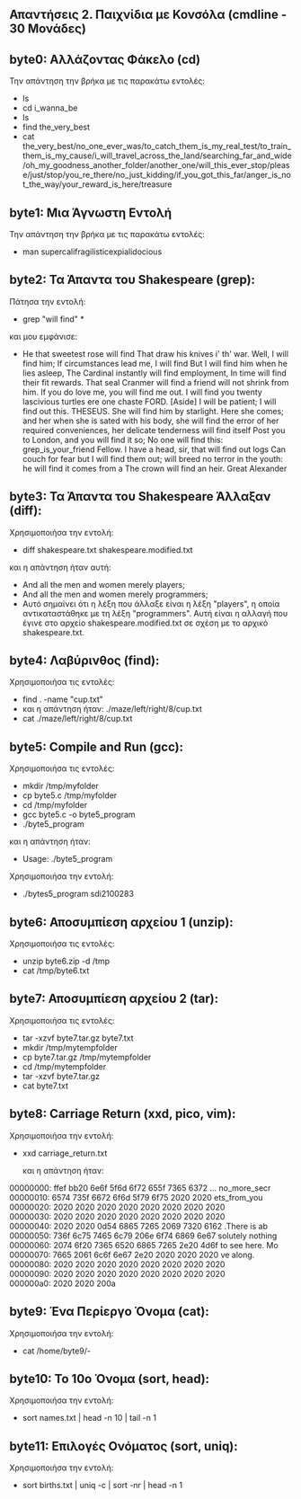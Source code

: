## Απαντήσεις 2. Παιχνίδια με Κονσόλα (cmdline - 30 Μονάδες)
## byte0: Αλλάζοντας Φάκελο (cd)
Την απάντηση την βρήκα με τις παρακάτω εντολές:
- ls
- cd i_wanna_be
- ls
- find the_very_best
- cat the_very_best/no_one_ever_was/to_catch_them_is_my_real_test/to_train_them_is_my_cause/i_will_travel_across_the_land/searching_far_and_wide/oh_my_goodness_another_folder/another_one/will_this_ever_stop/please/just/stop/you_re_there/no_just_kidding/if_you_got_this_far/anger_is_not_the_way/your_reward_is_here/treasure

## byte1: Μια Άγνωστη Εντολή
Την απάντηση την βρήκα με τις παρακάτω εντολές:
- man supercalifragilisticexpialidocious

## byte2: Τα Άπαντα του Shakespeare (grep): 
Πάτησα την εντολή:
-  grep "will find" *

και μου εμφάνισε:

- He that sweetest rose will find
    That draw his knives i' th' war. Well, I will find him;
    If circumstances lead me, I will find
    But I will find him when he lies asleep,
    The Cardinal instantly will find employment,
    In time will find their fit rewards. That seal
    Cranmer will find a friend will not shrink from him.
    If you do love me, you will find me out.
    I will find you twenty lascivious turtles ere one chaste
  FORD.  [Aside]  I will be patient; I will find out this.
  THESEUS. She will find him by starlight. Here she comes; and her
    when she is sated with his body, she will find the error of her
    required conveniences, her delicate tenderness will find itself
    Post you to London, and you will find it so;
No one will find this: grep_is_your_friend
  Fellow. I have a head, sir, that will find out logs
    Can couch for fear but I will find them out;
    will breed no terror in the youth: he will find it comes from a
    The crown will find an heir. Great Alexander

## byte3: Τα Άπαντα του Shakespeare Άλλαξαν (diff): 
Χρησιμοποιήσα την εντολή: 
- diff shakespeare.txt shakespeare.modified.txt
  
και η απάντηση ήταν αυτή:

- And all the men and women merely players;
- And all the men and women merely programmers;
- Αυτό σημαίνει ότι η λέξη που άλλαξε είναι η λέξη "players", η οποία αντικαταστάθηκε με τη λέξη "programmers". Αυτή είναι η αλλαγή που έγινε στο αρχείο shakespeare.modified.txt σε σχέση με το αρχικό shakespeare.txt.
  
## byte4: Λαβύρινθος (find): 
Χρησιμοποιήσα τις εντολές:
- find . -name "cup.txt"
- και η απάντηση ήταν: ./maze/left/right/8/cup.txt
- cat ./maze/left/right/8/cup.txt
  
## byte5: Compile and Run (gcc): 
Χρησιμοποιήσα τις εντολές: 
- mkdir /tmp/myfolder
- cp byte5.c /tmp/myfolder
- cd /tmp/myfolder
- gcc byte5.c -o byte5_program
- ./byte5_program
  
και η απάντηση ήταν:

- Usage: ./byte5_program <SDI>

Χρησιμοποιήσα την εντολή:

- ./bytes5_program sdi2100283

## byte6: Αποσυμπίεση αρχείου 1 (unzip): 
Χρησιμοποιήσα τις εντολές:
- unzip byte6.zip -d /tmp
- cat /tmp/byte6.txt
  
## byte7: Αποσυμπίεση αρχείου 2 (tar): 
Χρησιμοποιήσα τις εντολές:
- tar -xzvf byte7.tar.gz byte7.txt
- mkdir /tmp/mytempfolder
- cp byte7.tar.gz /tmp/mytempfolder
- cd /tmp/mytempfolder
- tar -xzvf byte7.tar.gz
- cat byte7.txt

## byte8: Carriage Return (xxd, pico, vim): 
Χρησιμοποιήσα την εντολή:
- xxd carriage_return.txt

  και  η απάντηση ήταν:
  
00000000: ffef bb20 6e6f 5f6d 6f72 655f 7365 6372  ... no_more_secr
00000010: 6574 735f 6672 6f6d 5f79 6f75 2020 2020  ets_from_you    
00000020: 2020 2020 2020 2020 2020 2020 2020 2020                  
00000030: 2020 2020 2020 2020 2020 2020 2020 2020                  
00000040: 2020 2020 0d54 6865 7265 2069 7320 6162      .There is ab
00000050: 736f 6c75 7465 6c79 206e 6f74 6869 6e67  solutely nothing
00000060: 2074 6f20 7365 6520 6865 7265 2e20 4d6f   to see here. Mo
00000070: 7665 2061 6c6f 6e67 2e20 2020 2020 2020  ve along.       
00000080: 2020 2020 2020 2020 2020 2020 2020 2020                  
00000090: 2020 2020 2020 2020 2020 2020 2020 2020                  
000000a0: 2020 2020 200a
  
## byte9: Ένα Περίεργο Όνομα (cat): 
Χρησιμοποιήσα την εντολή: 
- cat /home/byte9/-

## byte10: Το 10ο Όνομα (sort, head): 
Χρησιμοποιήσα την εντολή: 
- sort names.txt | head -n 10 | tail -n 1
  
## byte11: Επιλογές Ονόματος (sort, uniq): 
Χρησιμοποιήσα την εντολή:
- sort births.txt | uniq -c | sort -nr | head -n 1

